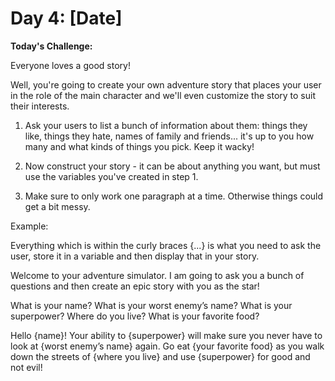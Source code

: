 # Day 4: [Date]

**Today's Challenge:**

Everyone loves a good story!

Well, you're going to create your own adventure story that places your user in the role of the main character and we'll even customize the story to suit their interests.

1. Ask your users to list a bunch of information about them: things they like, things they hate, names of family and friends... it's up to you how many and what kinds of things you pick. Keep it wacky!

2. Now construct your story - it can be about anything you want, but must use the variables you've created in step 1.

3. Make sure to only work one paragraph at a time. Otherwise things could get a bit messy.

Example:

Everything which is within the curly braces {...} is what you need to ask the user, store it in a variable and then display that in your story.

Welcome to your adventure simulator. I am going to ask you a bunch of questions and then create an epic story with you as the star!

What is your name?
What is your worst enemy’s name?
What is your superpower?
Where do you live?
What is your favorite food?

Hello {name}! Your ability to {superpower} will make sure you never have to look at {worst enemy’s name} again. Go eat {your favorite food} as you walk down the streets of {where you live} and use {superpower} for good and not evil!


